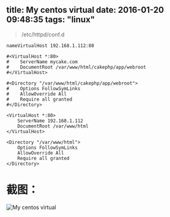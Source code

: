 title: My centos virtual
date: 2016-01-20 09:48:35
tags: "linux"
---
> /etc/httpd/conf.d

```shell
nameVirtualHost 192.168.1.112:80

#<VirtualHost *:80>
#    ServerName mycake.com
#    DocumentRoot /var/www/html/cakephp/app/webroot
#</VirtualHost>

#<Directory "/var/www/html/cakephp/app/webroot">
#    Options FollowSymLinks
#    AllowOverride All
#    Require all granted
#</Directory>

<VirtualHost *:80>
    ServerName 192.168.1.112
    DocumentRoot /var/www/html
</VirtualHost>

<Directory "/var/www/html">
    Options FollowSymLinks
    AllowOverride All
    Require all granted
</Directory>
```
# 截图：
![My centos virtual](http://7xq5ds.com1.z0.glb.clouddn.com/mycentos7%20virtual.png?imageView2/2/w/1800/h/1800/q/100|watermark/2/text/Rmh555qE5Y2a5a6i/font/6buR5L2T/fontsize/550/fill/I0ZGMDAwMA==/dissolve/100/gravity/SouthEast/dx/0/dy/5)
